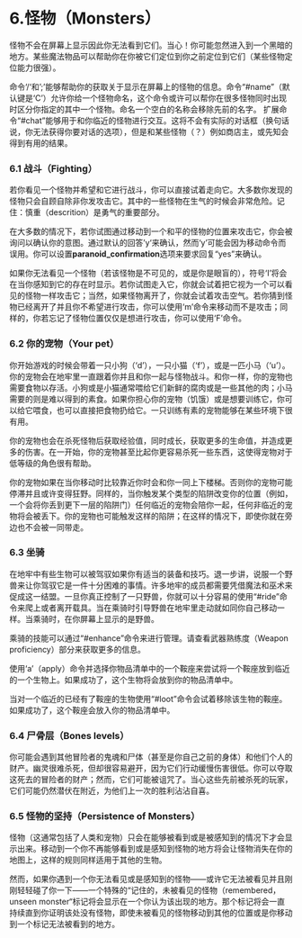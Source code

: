 # 6.怪物（Monsters）

怪物不会在屏幕上显示因此你无法看到它们。当心！你可能忽然进入到一个黑暗的地方。某些魔法物品可以帮助你在你被它们定位到你之前定位到它们（某些怪物定位能力很强）。

命令‘/‘和’;’能够帮助你的获取关于显示在屏幕上的怪物的信息。命令“#name”（默认键是‘C’）允许你给一个怪物命名，这个命令或许可以帮你在很多怪物同时出现时区分你指定的其中一个怪物。命名一个空白的名称会移除先前的名字。
扩展命令“#chat”能够用于和你临近的怪物进行交互。这将不会有实际的对话框（换句话说，你无法获得你要对话的选项），但是和某些怪物（？）例如商店主，或先知会得到有用的结果。

### 6.1 战斗（Fighting）

若你看见一个怪物并希望和它进行战斗，你可以直接试着走向它。大多数你发现的怪物只会自顾自除非你发攻击它。其中的一些怪物在生气的时候会非常危险。记住：慎重（descrition）是勇气的重要部分。

在大多数的情况下，若你试图通过移动到一个和平的怪物的位置来攻击它，你会被询问以确认你的意图。通过默认的回答’y‘来确认，然而‘y’可能会因为移动命令而误用。你可以设置**paranoid_confirmation**选项来要求回复“yes”来确认。

如果你无法看见一个怪物（若该怪物是不可见的，或是你是眼盲的），符号‘I’将会在当你感知到它的存在时显示。若你试图走入它，你就会试着把它视为一个可以看见的怪物一样攻击它；当然，如果怪物离开了，你就会试着攻击空气。若你猜到怪物已经离开了并且你不希望进行攻击，你可以使用‘m’命令来移动而不是攻击；同样的，你若忘记了怪物位置仅仅是想进行攻击，你可以使用‘F’命令。

### 6.2 你的宠物（Your pet）

你开始游戏的时候会带着一只小狗（‘d’），一只小猫（‘f’），或是一匹小马（‘u’）。你的宠物会在地牢里一直跟着你并且和你一起与怪物战斗。和你一样，你的宠物也需要食物以存活。小狗或是小猫通常喂给它们新鲜的腐肉或是一些其他的肉；小马需要的则是难以得到的素食。如果你担心你的宠物（饥饿）或是想要训练它，你可以给它喂食，也可以直接把食物扔给它。一只训练有素的宠物能够在某些环境下很有用。

你的宠物也会在杀死怪物后获取经验值，同时成长，获取更多的生命值，并造成更多的伤害。在一开始，你的宠物甚至比起你更容易杀死一些东西，这使得宠物对于低等级的角色很有帮助。

你的宠物如果在当你移动时比较靠近你时会和你一同上下楼梯。否则你的宠物可能停滞并且或许变得狂野。同样的，当你触发某个类型的陷阱改变你的位置（例如，一个会将你丢到更下一层的陷阱门）任何临近的宠物会陪你一起，任何非临近的宠物将会被丢下。你的宠物也可能触发这样的陷阱；在这样的情况下，即使你就在旁边也不会被一同带走。

### 6.3 坐骑

在地牢中有些生物可以被驾驭如果你有适当的装备和技巧。退一步讲，说服一个野兽来让你驾驭它是一件十分困难的事情。许多地牢的成员都需要凭借魔法和巫术来促成这一结盟。一旦你真正控制了一只野兽，你就可以十分容易的使用“#ride”命令来爬上或者离开载具。当在乘骑时引导野兽在地牢里走动就如同你自己移动一样。当乘骑时，在你屏幕上显示的是野兽。

乘骑的技能可以通过“#enhance”命令来进行管理。请查看武器熟练度（Weapon proficiency）部分来获取更多的信息。

使用‘a’（apply）命令并选择你物品清单中的一个鞍座来尝试将一个鞍座放到临近的一个生物上。如果成功了，这个生物将会放到你的物品清单中。

当对一个临近的已经有了鞍座的生物使用“#loot”命令会试着移除该生物的鞍座。如果成功了，这个鞍座会放入你的物品清单中。

### 6.4 尸骨层（Bones levels）

你可能会遇到其他冒险者的鬼魂和尸体（甚至是你自己之前的身体）和他们个人的财产。幽灵很难杀死，但却很容易避开，因为它们行动缓慢伤害很低。你可以夺取这死去的冒险者的财产；然而，它们可能被诅咒了。当心这些先前被杀死的玩家，它们可能仍然潜伏在附近，为他们上一次的胜利沾沾自喜。

### 6.5 怪物的坚持（Persistence of Monsters）

怪物（这通常包括了人类和宠物）只会在能够被看到或是被感知到的情况下才会显示出来。移动到一个你不再能够看到或是感知到怪物的地方将会让怪物消失在你的地图上，这样的规则同样适用于其他的生物。

然而，如果你遇到一个你无法看见或是感知到的怪物——或许它无法被看见并且刚刚轻轻碰了你一下——一个特殊的“记住的，未被看见的怪物（remembered，unseen monster“标记将会显示在一个你认为该出现的地方。那个标记将会一直持续直到你证明该处没有怪物，即使未被看见的怪物移动到其他的位置或是你移动到一个标记无法被看到的地方。
